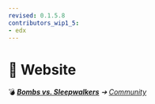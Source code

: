 ```yaml
---
revised: 0.1.5.8
contributors_wip1_5:
- edx
---
```


# 📁 Website

💣 ***[Bombs vs. Sleepwalkers](/README.md)** ➔ [Community](/community/readme.md)*
